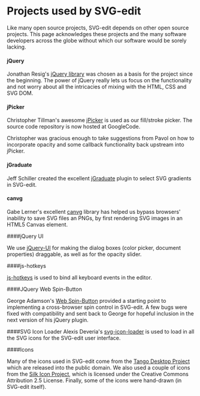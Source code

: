 Projects used by SVG-edit
===

Like many open source projects, SVG-edit depends on other open source projects. This page acknowledges these projects and the many software developers across the globe without which our software would be sorely lacking.

#### jQuery
Jonathan Resig's [jQuery library](https://jquery.com) was chosen as a basis for the project since the beginning. The power of jQuery really lets us focus on the functionality and not worry about all the intricacies of mixing with the HTML, CSS and SVG DOM.

#### jPicker
Christopher Tillman's awesome [jPicker](http://www.digitalmagicpro.com/jPicker) is used as our fill/stroke picker. The source code repository is now hosted at GoogleCode.

Christopher was gracious enough to take suggestions from Pavol on how to incorporate opacity and some callback functionality back upstream into jPicker.

#### jGraduate
Jeff Schiller created the excellent [jGraduate](https://code.google.com/p/jgraduate/) plugin to select SVG gradients in SVG-edit.

#### canvg
Gabe Lerner's excellent [canvg](https://github.com/gabelerner/canvg) library has helped us bypass browsers' inability to save SVG files an PNGs, by first rendering SVG images in an HTML5 Canvas element.

####jQuery UI

We use [jQuery-UI](http://jqueryui.com) for making the dialog boxes (color picker, document properties) draggable, as well as for the opacity slider.

####js-hotkeys

[js-hotkeys](https://github.com/jeresig/jquery.hotkeys) is used to bind all keyboard events in the editor.

####JQuery Web Spin-Button

George Adamson's [Web Spin-Button](http://www.softwareunity.com/jquery/JQuerySpinBtn) provided a starting point to implementing a cross-browser spin control in SVG-edit. A few bugs were fixed with compatibility and sent back to George for hopeful inclusion in the next version of his jQuery plugin.

####SVG Icon Loader
Alexis Deveria's [svg-icon-loader](https://code.google.com/p/svg-icon-loader/) is used to load in all the SVG icons for the SVG-edit user interface.

####Icons

Many of the icons used in SVG-edit come from the [Tango Desktop Project](http://tango.freedesktop.org/Tango_Desktop_Project) which are released into the public domain. We also used a couple of icons from the [Silk Icon Project](http://famfamfam.com/lab/icons/silk), which is licensed under the Creative Commons Attribution 2.5 License. Finally, some of the icons were hand-drawn (in SVG-edit itself).
